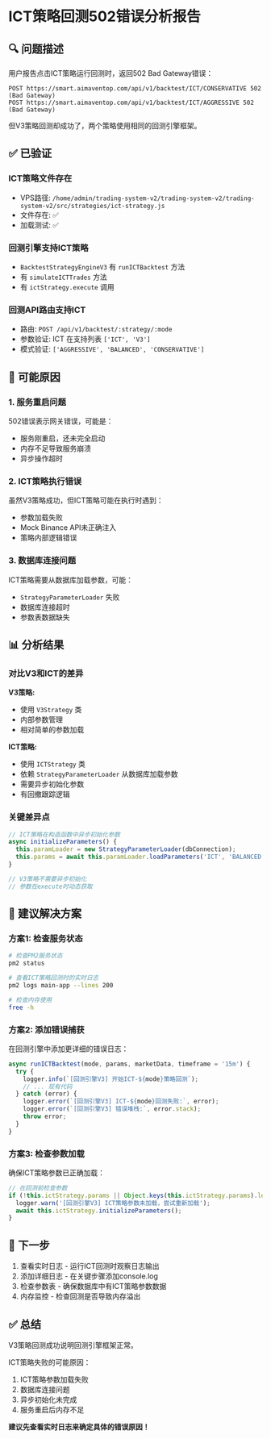 # ICT策略回测502错误分析报告

## 🔍 问题描述

用户报告点击ICT策略运行回测时，返回502 Bad Gateway错误：
```
POST https://smart.aimaventop.com/api/v1/backtest/ICT/CONSERVATIVE 502 (Bad Gateway)
POST https://smart.aimaventop.com/api/v1/backtest/ICT/AGGRESSIVE 502 (Bad Gateway)
```

但V3策略回测却成功了，两个策略使用相同的回测引擎框架。

## ✅ 已验证

### ICT策略文件存在
- VPS路径: `/home/admin/trading-system-v2/trading-system-v2/trading-system-v2/src/strategies/ict-strategy.js`
- 文件存在: ✅
- 加载测试: ✅

### 回测引擎支持ICT策略
- `BacktestStrategyEngineV3` 有 `runICTBacktest` 方法
- 有 `simulateICTTrades` 方法
- 有 `ictStrategy.execute` 调用

### 回测API路由支持ICT
- 路由: `POST /api/v1/backtest/:strategy/:mode`
- 参数验证: ICT 在支持列表 `['ICT', 'V3']`
- 模式验证: `['AGGRESSIVE', 'BALANCED', 'CONSERVATIVE']`

## 🔎 可能原因

### 1. 服务重启问题
502错误表示网关错误，可能是：
- 服务刚重启，还未完全启动
- 内存不足导致服务崩溃
- 异步操作超时

### 2. ICT策略执行错误
虽然V3策略成功，但ICT策略可能在执行时遇到：
- 参数加载失败
- Mock Binance API未正确注入
- 策略内部逻辑错误

### 3. 数据库连接问题
ICT策略需要从数据库加载参数，可能：
- `StrategyParameterLoader` 失败
- 数据库连接超时
- 参数表数据缺失

## 📊 分析结果

### 对比V3和ICT的差异

**V3策略:**
- 使用 `V3Strategy` 类
- 内部参数管理
- 相对简单的参数加载

**ICT策略:**
- 使用 `ICTStrategy` 类
- 依赖 `StrategyParameterLoader` 从数据库加载参数
- 需要异步初始化参数
- 有回撤跟踪逻辑

### 关键差异点
```javascript
// ICT策略在构造函数中异步初始化参数
async initializeParameters() {
  this.paramLoader = new StrategyParameterLoader(dbConnection);
  this.params = await this.paramLoader.loadParameters('ICT', 'BALANCED');
}

// V3策略不需要异步初始化
// 参数在execute时动态获取
```

## 🎯 建议解决方案

### 方案1: 检查服务状态
```bash
# 检查PM2服务状态
pm2 status

# 查看ICT策略回测时的实时日志
pm2 logs main-app --lines 200

# 检查内存使用
free -h
```

### 方案2: 添加错误捕获
在回测引擎中添加更详细的错误日志：
```javascript
async runICTBacktest(mode, params, marketData, timeframe = '15m') {
  try {
    logger.info(`[回测引擎V3] 开始ICT-${mode}策略回测`);
    // ... 现有代码
  } catch (error) {
    logger.error(`[回测引擎V3] ICT-${mode}回测失败:`, error);
    logger.error(`[回测引擎V3] 错误堆栈:`, error.stack);
    throw error;
  }
}
```

### 方案3: 检查参数加载
确保ICT策略参数已正确加载：
```javascript
// 在回测前检查参数
if (!this.ictStrategy.params || Object.keys(this.ictStrategy.params).length === 0) {
  logger.warn('[回测引擎V3] ICT策略参数未加载，尝试重新加载');
  await this.ictStrategy.initializeParameters();
}
```

## 📝 下一步

1. 查看实时日志 - 运行ICT回测时观察日志输出
2. 添加详细日志 - 在关键步骤添加console.log
3. 检查参数表 - 确保数据库中有ICT策略参数数据
4. 内存监控 - 检查回测是否导致内存溢出

## ✅ 总结

V3策略回测成功说明回测引擎框架正常。

ICT策略失败的可能原因：
1. ICT策略参数加载失败
2. 数据库连接问题
3. 异步初始化未完成
4. 服务重启后内存不足

**建议先查看实时日志来确定具体的错误原因！**

